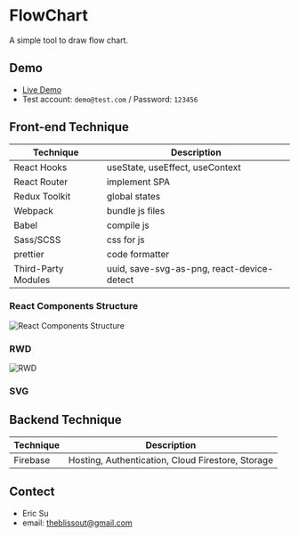 # FlowChart
A simple tool to draw flow chart.

## Demo
- [Live Demo](https://flow-chart-f5582.web.app/)
- Test account: `demo@test.com` / Password: `123456`

## Front-end Technique
|Technique|Description|
|---|---|
|React Hooks|useState, useEffect, useContext|
|React Router|implement SPA|
|Redux Toolkit|global states|
|Webpack|bundle js files|
|Babel|compile js|
|Sass/SCSS|css for js|
|prettier|code formatter|
|Third-Party Modules|uuid, save-svg-as-png, react-device-detect|

### React Components Structure
![React Components Structure](https://user-images.githubusercontent.com/89247843/174321111-b6f0e054-c2f4-45a3-89fe-3128ee02bcb9.jpg)

### RWD
![RWD](https://user-images.githubusercontent.com/89247843/174329061-8d49289b-41ca-4ed9-9049-60e146e761e6.gif)

### SVG


## Backend Technique
|Technique|Description|
|---|---|
|Firebase|Hosting, Authentication, Cloud Firestore, Storage|

## Contect
- Eric Su
- email: theblissout@gmail.com
